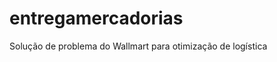 entregamercadorias
==================

Solução de problema do Wallmart para otimização de logística
